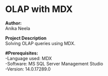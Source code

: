 # OLAP with MDX

**Author:** <br>
Anika Neela<br>

**Project Description**<br>
Solving OLAP queries using MDX.

**#Prerequisites:**<br>
-Language used: MDX<br>
-Software: MS SQL Server Management Studio<br>
-Version: 14.0.17289.0
